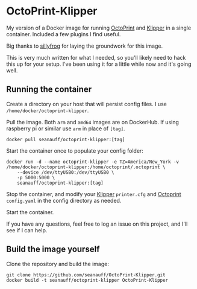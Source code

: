 # OctoPrint-Klipper

My version of a Docker image for running [OctoPrint] and [Klipper] in a single container. Included a few plugins I find useful.

Big thanks to [sillyfrog](https://github.com/sillyfrog) for laying the groundwork for this image.

This is very much written for what I needed, so you'll likely need to hack this up for your setup. I've been using it for a little while now and it's going well.

## Running the container

Create a directory on your host that will persist config files. I use `/home/docker/octoprint-klipper`.

Pull the image. Both `arm` and `amd64` images are on DockerHub. If using raspberry pi or similar use `arm` in place of `[tag]`.

```shell
docker pull seanauff/octoprint-klipper:[tag]
```

Start the container once to populate your config folder:

```
docker run -d --name octoprint-klipper -e TZ=America/New_York -v /home/docker/octoprint-klipper:/home/octoprint/.octoprint \
    --device /dev/ttyUSB0:/dev/ttyUSB0 \
    -p 5000:5000 \
    seanauff/octoprint-klipper:[tag]
```

Stop the container, and modify your [Klipper] `printer.cfg` and [Octoprint] `config.yaml` in the config directory as needed.

Start the container.

If you have any questions, feel free to log an issue on this project, and I'll see if I can help.

## Build the image yourself

Clone the repository and build the image:

```shell
git clone https://github.com/seanauff/OctoPrint-Klipper.git
docker build -t seanauff/octoprint-klipper OctoPrint-Klipper
```

[Octoprint]: https://github.com/foosel/OctoPrint
[Klipper]: https://github.com/KevinOConnor/klipper